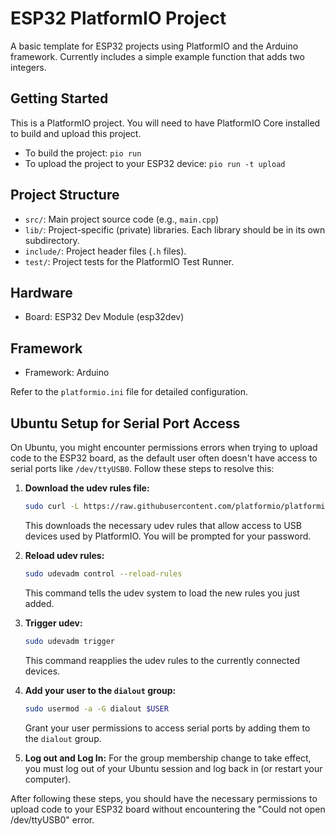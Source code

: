 # ESP32 PlatformIO Project

A basic template for ESP32 projects using PlatformIO and the Arduino framework. Currently includes a simple example function that adds two integers.

## Getting Started

This is a PlatformIO project. You will need to have PlatformIO Core installed to build and upload this project.

- To build the project: `pio run`
- To upload the project to your ESP32 device: `pio run -t upload`

## Project Structure

- `src/`: Main project source code (e.g., `main.cpp`)
- `lib/`: Project-specific (private) libraries. Each library should be in its own subdirectory.
- `include/`: Project header files (`.h` files).
- `test/`: Project tests for the PlatformIO Test Runner.

## Hardware

- Board: ESP32 Dev Module (esp32dev)

## Framework

- Framework: Arduino

Refer to the `platformio.ini` file for detailed configuration.

## Ubuntu Setup for Serial Port Access

On Ubuntu, you might encounter permissions errors when trying to upload code to the ESP32 board, as the default user often doesn't have access to serial ports like `/dev/ttyUSB0`. Follow these steps to resolve this:

1.  **Download the udev rules file:**
    ```bash
    sudo curl -L https://raw.githubusercontent.com/platformio/platformio-core/develop/platformio/assets/system/99-platformio-udev.rules -o /etc/udev/rules.d/99-platformio-udev.rules
    ```
    This downloads the necessary udev rules that allow access to USB devices used by PlatformIO. You will be prompted for your password.

2.  **Reload udev rules:**
    ```bash
    sudo udevadm control --reload-rules
    ```
    This command tells the udev system to load the new rules you just added.

3.  **Trigger udev:**
    ```bash
    sudo udevadm trigger
    ```
    This command reapplies the udev rules to the currently connected devices.

4.  **Add your user to the `dialout` group:**
    ```bash
    sudo usermod -a -G dialout $USER
    ```
    Grant your user permissions to access serial ports by adding them to the `dialout` group.

5.  **Log out and Log In:** For the group membership change to take effect, you must log out of your Ubuntu session and log back in (or restart your computer).

After following these steps, you should have the necessary permissions to upload code to your ESP32 board without encountering the "Could not open /dev/ttyUSB0" error.
